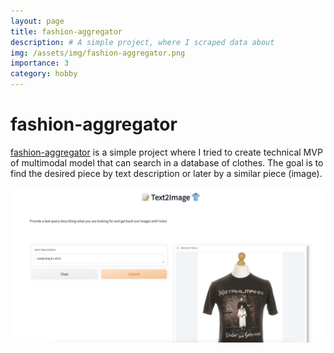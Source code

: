 ```yaml
---
layout: page
title: fashion-aggregator
description: # A simple project, where I scraped data about 
img: /assets/img/fashion-aggregator.png
importance: 3
category: hobby
---
```


# fashion-aggregator

[fashion-aggregator](https://huggingface.co/spaces/ryparmar/fashion-aggregator) is a simple project where I tried to create technical MVP of multimodal model that can search in a database of clothes. The goal is to find the desired piece by text description or later by a similar piece (image).

![img](/assets/img/fashion-aggregator.png "fashion-aggregator")